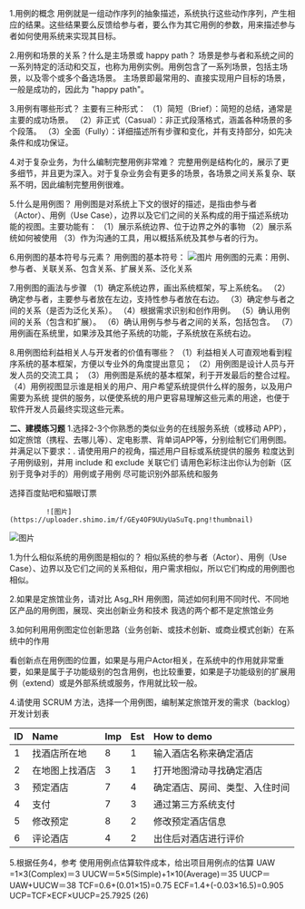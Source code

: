 1.用例的概念
用例就是一组动作序列的抽象描述，系统执行这些动作序列，产生相应的结果。这些结果要么反馈给参与者，要么作为其它用例的参数，用来描述参与者如何使用系统来实现其目标。

2.用例和场景的关系？什么是主场景或 happy path？
场景是参与者和系统之间的一系列特定的活动和交互，也称为用例实例。用例包含了一系列场景，包括主场景，以及零个或多个备选场景。
主场景即最常用的、直接实现用户目标的场景，一般是成功的，因此为 "happy path"。

3.用例有哪些形式？
主要有三种形式：
（1）简短（Brief）：简短的总结，通常是主要的成功场景。
（2）非正式（Casual）：非正式段落格式，涵盖各种场景的多个段落。
（3）全面（Fully）：详细描述所有步骤和变化，并有支持部分，如先决条件和成功保证。

4.对于复杂业务，为什么编制完整用例非常难？
完整用例是结构化的，展示了更多细节，并且更为深入。对于复杂业务会有更多的场景，各场景之间关系复杂、联系不明，因此编制完整用例很难。

5.什么是用例图？
用例图是对系统上下文的很好的描述，是指由参与者（Actor）、用例（Use Case），边界以及它们之间的关系构成的用于描述系统功能的视图。主要功能有：
（1）展示系统边界、位于边界之外的事物
（2）展示系统如何被使用
（3）作为沟通的工具，用以概括系统及其参与者的行为。

6.用例图的基本符号与元素？
用例图的基本符号：
![图片](https://uploader.shimo.im/f/77mz8zgVsOAkgczt.png!thumbnail)
用例图的元素：用例、参与者、关联关系、包含关系、扩展关系、泛化关系

7.用例图的画法与步骤
（1）确定系统边界，画出系统框架，写上系统名。
（2）确定参与者，主要参与者放在左边，支持性参与者放在右边。
（3）确定参与者之间的关系（是否为泛化关系）。
（4）根据需求识别和创作用例。
（5）确认用例间的关系（包含和扩展）。
（6）确认用例与参与者之间的关系，包括包含。
（7）用例画在系统里，如果涉及其他子系统的功能，子系统放在系统右边。

8.用例图给利益相关人与开发者的价值有哪些？
（1）利益相关人可直观地看到程序系统的基本框架，方便以专业外的角度提出意见；
（2）用例图是设计人员与开发人员的交流工具；
（3）用例图是系统的基本框架，利于开发最后的整合过程。
（4）用例视图显示谁是相关的用户、用户希望系统提供什么样的服务，以及用户需要为系统  提供的服务，以便使系统的用户更容易理解这些元素的用途，也便于软件开发人员最终实现这些元素。

**二、建模练习题**
1.选择2-3个你熟悉的类似业务的在线服务系统（或移动 APP），如定旅馆（携程、去哪儿等）、定电影票、背单词APP等，分别绘制它们用例图。并满足以下要求：.
请使用用户的视角，描述用户目标或系统提供的服务
粒度达到子用例级别，并用 include 和 exclude 关联它们
请用色彩标注出你认为创新（区别于竞争对手的）用例或子用例
尽可能识别外部系统和服务

选择百度贴吧和猫眼订票

             ![图片](https://uploader.shimo.im/f/GEy4OF9UUyUaSuTq.png!thumbnail) 

![图片](https://uploader.shimo.im/f/09qRv1XpW5QjCNyM.png!thumbnail)

1.为什么相似系统的用例图是相似的？
相似系统的参与者（Actor）、用例（Use Case）、边界以及它们之间的关系相似，用户需求相似，所以它们构成的用例图也相似。

2.如果是定旅馆业务，请对比 Asg_RH 用例图，简述如何利用不同时代、不同地区产品的用例图，展现、突出创新业务和技术
我选的两个都不是定旅馆业务

3.如何利用用例图定位创新思路（业务创新、或技术创新、或商业模式创新）在系统中的作用

看创新点在用例图的位置，如果是与用户Actor相关，在系统中的作用就非常重要，如果是属于子功能级别的包含用例，也比较重要，如果是子功能级别的扩展用例（extend）或是外部系统或服务，作用就比较一般。

4.请使用 SCRUM 方法，选择一个用例图，编制某定旅馆开发的需求（backlog）开发计划表

| ID   | Name   | Imp   | Est   | How to demo   | 
|:----|:----|:----|:----|:----|
| 1   | 找酒店所在地   | 8   | 1   | 输入酒店名称来确定酒店   | 
| 2   | 在地图上找酒店   | 3   | 1   | 打开地图滑动寻找确定酒店   | 
| 3   | 预定酒店   | 7   | 4   | 确定酒店、房间、类型、入住时间   | 
| 4   | 支付   | 7   | 3   | 通过第三方系统支付   | 
| 5   | 修改预定   | 8   | 2   | 修改预定酒店信息   | 
| 6   | 评论酒店   | 4   | 2   | 出住后对酒店进行评价   | 

5.根据任务4，参考 使用用例点估算软件成本，给出项目用例点的估算
UAW =1×3(Complex)＝3
UUCW＝5×5(Simple)+1×10(Average)＝35
UUCP＝UAW+UUCW＝38
TCF=0.6+(0.01×15)=0.75
ECF=1.4+(-0.03×16.5)=0.905
UCP=TCF×ECF×UUCP=25.7925 (26)


